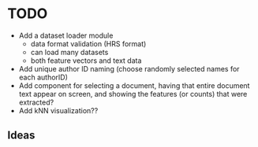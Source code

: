 # TODO

- Add a dataset loader module
    - data format validation (HRS format)
    - can load many datasets
    - both feature vectors and text data
- Add unique author ID naming (choose randomly selected names for each authorID)
- Add component for selecting a document, having that entire document text appear on screen, and showing the features (or counts) that were extracted?
- Add kNN visualization??


## Ideas
